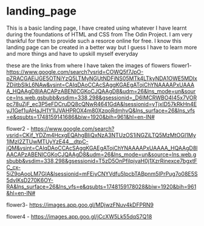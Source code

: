 # landing_page
This is a basic landing page, I have created using whatever I have learnt during the foundations of HTML and CSS from The Odin Project.
I am very thankful for them to provide such a resorce online for free.
I know this landing page can be created in a better way but I guess I have to learn more and more things and have to upskill myself everyday

these are the links from where I have taken the images of flowers
flower1-https://www.google.com/search?vsrid=COWQ5f7JpO-pZRACGAEiJGE5OTNiYzQ5LTMyNGUtNDFiNS05MTk4LTkyNDA1OWE5MDIxZDiitbSlkL6NAw&vsint=CAIqDAoCCAcSAggKGAEgATojChYNAAAAPxUAAAA_HQAAgD8lAACAPzABENICGKoCJQAAgD8&udm=26&lns_mode=un&source=lns.web.gsbubb&vsdim=338,298&gsessionid=_D6lMCRWBO4I45x7VORpc78uZjF_ec3P5eFDCruDQ8cQNwR4641GdA&lsessionid=yTjxID57kRkHn4EyJ1Gef1uAHaJH1Y1IJVAHPROX4m80XzqoRdmhvQ&lns_surface=26&lns_vfs=e&qsubts=1748159141686&biw=1920&bih=961&hl=en-IN#


flower2 - https://www.google.com/search?vsrid=CKif_YDZm4HcxgEQAhgBIiQxNzA3NTUzOS1iNGZiLTQ5MzMtOGI1My1lMzI2ZTUwMTUyYzE44__dtpC-jQM&vsint=CAIqDAoCCAcSAggKGAEgATojChYNAAAAPxUAAAA_HQAAgD8lAACAPzABENICGKoCJQAAgD8&udm=26&lns_mode=un&source=lns.web.gsbubb&vsdim=338,298&gsessionid=T5zD5OnPfilpjyaH0j1XzrRinexce7bgxtFC_cx-5iZ9oAooLM7GlA&lsessionid=mFEiyCNYVdfu5IpcbTABpnm5IPrPug7o08E5S5dvIKsD270K6OY-RA&lns_surface=26&lns_vfs=e&qsubts=1748159178028&biw=1920&bih=961&hl=en-IN#


flower3- https://images.app.goo.gl/MDjwzFNuv4kDFPRN9


flower4 - https://images.app.goo.gl/jCcXW5Lk55dqS7Q18